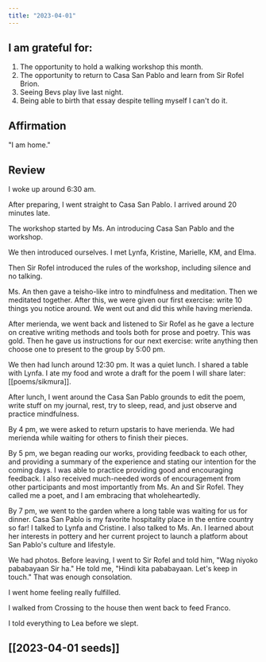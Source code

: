 ```yaml
---
title: "2023-04-01"
---
```

## I am grateful for:
1. The opportunity to hold a walking workshop this month.
2. The opportunity to return to Casa San Pablo and learn from Sir Rofel Brion.
3. Seeing Bevs play live last night.
4. Being able to birth that essay despite telling myself I can't do it.

## Affirmation

"I am home."

## Review

I woke up around 6:30 am.

After preparing, I went straight to Casa San Pablo. I arrived around 20 minutes late.

The workshop started by Ms. An introducing Casa San Pablo and the workshop.

We then introduced ourselves. I met Lynfa, Kristine, Marielle, KM, and Elma.

Then Sir Rofel introduced the rules of the workshop, including silence and no talking.

Ms. An then gave a teisho-like intro to mindfulness and meditation. Then we meditated together. After this, we were given our first exercise: write 10 things you notice around. We went out and did this while having merienda.

After merienda, we went back and listened to Sir Rofel as he gave a lecture on creative writing methods and tools both for prose and poetry. This was gold. Then he gave us instructions for our next exercise: write anything then choose one to present to the group by 5:00 pm.

We then had lunch around 12:30 pm. It was a quiet lunch. I shared a table with Lynfa. I ate my food and wrote a draft for the poem I will share later: [[poems/sikmura]].

After lunch, I went around the Casa San Pablo grounds to edit the poem, write stuff on my journal, rest, try to sleep, read, and just observe and practice mindfulness.

By 4 pm, we were asked to return upstaris to have merienda. We had merienda while waiting for others to finish their pieces.

By 5 pm, we began reading our works, providing feedback to each other, and providing a summary of the experience and stating our intention for the coming days. I was able to practice providing good and encouraging feedback. I also received much-needed words of encouragement from other participants and most importantly from Ms. An and Sir Rofel. They called me a poet, and I am embracing that wholeheartedly.

By 7 pm, we went to the garden where a long table was waiting for us for dinner. Casa San Pablo is my favorite hospitality place in the entire country so far! I talked to Lynfa and Cristine. I also talked to Ms. An. I learned about her interests in pottery and her current project to launch a platform about San Pablo's culture and lifestyle.

We had photos. Before leaving, I went to Sir Rofel and told him, "Wag niyoko pababayaan Sir ha." He told me, "Hindi kita pababayaan. Let's keep in touch." That was enough consolation.

I went home feeling really fulfilled.

I walked from Crossing to the house then went back to feed Franco.

I told everything to Lea before we slept.

## [[2023-04-01 seeds]]
